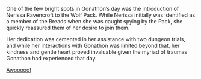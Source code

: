 <!-- title: New Pup in the Wolf Pack -->

One of the few bright spots in Gonathon’s day was the introduction of Nerissa Ravencroft to the Wolf Pack. While Nerissa initially was identified as a member of the Breads when she was caught spying by the Pack, she quickly reassured them of her desire to join them.

Her dedication was cemented in her assistance with two dungeon trials, and while her interactions with Gonathon was limited beyond that, her kindness and gentle heart proved invaluable given the myriad of traumas Gonathon had experienced that day.

[Awooooo!](#embed:https://www.youtube.com/live/BSPi8sTHdAY?si=Ny1DCTDh4NkMIP-h&t=2805)
